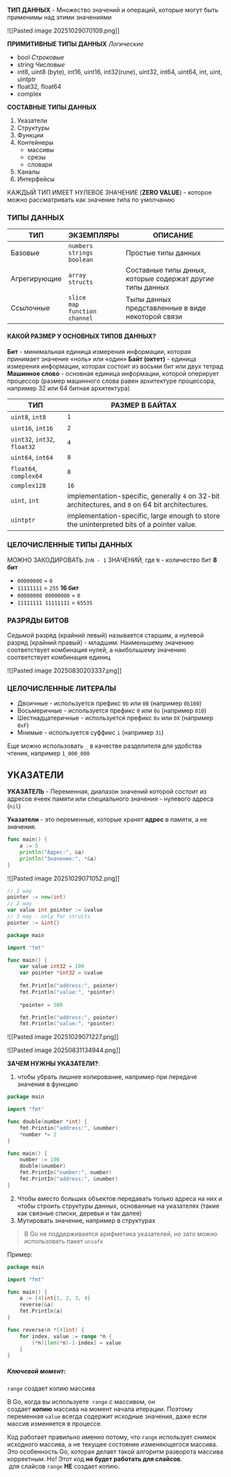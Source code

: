 **ТИП ДАННЫХ** - Множество значений и операций, которые могут быть применимы над этими значениями

![[Pasted image 20251029070109.png]]

**ПРИМИТИВНЫЕ ТИПЫ ДАННЫХ**
*Логические*
- bool
*Строковые*
- string
*Числовые*
- int8, uint8 (byte), int16, uint16, int32(rune), uint32, int64, uint64, int, uint, uintptr
- float32, float64
- complex

**СОСТАВНЫЕ ТИПЫ ДАННЫХ**
1.	Указатели
2.	Структуры
3.	Функции
4.	Контейнеры
	- массивы
	- срезы
	- словари
5.	Каналы
6. Интерфейсы

КАЖДЫЙ ТИП ИМЕЕТ НУЛЕВОЕ ЗНАЧЕНИЕ (**ZERO VALUE**) - которое можно рассматривать как значение типа по умолчанию

### ТИПЫ ДАННЫХ

| ТИП          | ЭКЗЕМПЛЯРЫ                                  | ОПИСАНИЕ                                                  |
| ------------ | ------------------------------------------- | --------------------------------------------------------- |
| Базовые      | `numbers`<br>`strings`<br>`boolean`         | Простые типы данных                                       |
| Агрегирующие | `array`<br>`structs`                        | Составные типы днных, которые содержат другие типы данных |
| Ссылочные    | `slice`<br>`map`<br>`function`<br>`channel` | Тыпы данных представленные в виде некоторой связи         |

#### КАКОЙ РАЗМЕР У ОСНОВНЫХ ТИПОВ ДАННЫХ?

**Бит** - минимальная единица измерения информации, которая принимает значение «ноль» или «один»
**Байт (октет)** - единица измерения информации, которая состоит из восьми бит или двух тетрад
**Машинное слово** - основная единица информации, которой оперирует процессор (размер машинного слова равен архитектуре процессора, например 32 или 64 битная архитектура)

| ТИП                          | РАЗМЕР В БАЙТАХ                                                                                  |
| ---------------------------- | ------------------------------------------------------------------------------------------------ |
| `uint8`, `int8`              | `1`                                                                                              |
| `uint16`, `int16`            | `2`                                                                                              |
| `uint32`, `int32`, `float32` | `4`                                                                                              |
| `uint64`, `int64`            | `8`                                                                                              |
| `float64`, `complex64`       | `8`                                                                                              |
| `complex128`                 | `16`                                                                                             |
| `uint`, `int`                | implementation-specific, generally `4` on 32-bit architectures, and `8` on 64 bit architectures. |
| `uintptr`                    | implementation-specific, large enough to store the uninterpreted bits of a pointer value.        |
### ЦЕЛОЧИСЛЕННЫЕ ТИПЫ ДАННЫХ

МОЖНО ЗАКОДИРОВАТЬ `2nN - 1` ЗНАЧЕНИЙ, где `N` - количество бит
**8 бит**
- `00000000` = `0`
- `11111111` = `255`
**16 бит**
- `00000000 00000000` = `0`
- `11111111 11111111` = `65535`

### РАЗРЯДЫ БИТОВ

Седьмой разряд (крайний левый) называется старшим, а нулевой разряд (крайний правый) - младшим. Наименьшему значению соответствует комбинация нулей, а наибольшему значению соответствует комбинация единиц

![[Pasted image 20250830203337.png]]

### ЦЕЛОЧИСЛЕННЫЕ ЛИТЕРАЛЫ
- Двоичные - используется префикс `0b` или `0B` (например `0b100`)
- Восьмеричные - используется префикс `0` или `0о` (например `010`)
- Шестнадцатеричные - используется префикс `0х` или `0Х` (например `0xF`)
- Мнимые - используется суффикс `i` (например `3i`)

Еще можно использовать `_` в качестве разделителя для удобства чтения, например `1_000_000`

## УКАЗАТЕЛИ

**УКАЗАТЕЛЬ** - Переменная, диапазон значений которой состоит из адресов ячеек памяти или специального значения - нулевого адреса (`nil`)

**Указатели** - это переменные, которые хранят **адрес** в памяти, а не значения.

```go
func main() {
    a := 5
    println("Адрес:", &a)
    println("Значение:", *&a)
}
```

![[Pasted image 20251029071052.png]]

```go
// 1 way 
pointer := new(int)
// 2 way 
var value int pointer := &value
// 3 way - only for structs 
pointer := &int{}
```

```go
package main

import "fmt"

func main() {
	var value int32 = 100
	var pointer *int32 = &value
	
	fmt.Println("address:", pointer) 
	fmt.Println("value:", *pointer)
	
	*pointer = 500

	fmt.Println("address:", pointer)
	fmt.Println("value:", *pointer)
```

![[Pasted image 20251029071227.png]]

![[Pasted image 20250831134944.png]]

**ЗАЧЕМ НУЖНЫ УКАЗАТЕЛИ?**: 
1. чтобы убрать лишнее копирование, например при передаче значения в функцию

```go
package main

import "fmt"

func double(number *int) {
	fmt.Printin("address:", &number)
	*number *= 2
}

func main() { 
	number := 100 
	double(&number)
	fmt.PrintIn("number:", number)
	fmt.PrintIn("address:", &number)
}
```

2. Чтобы вместо больших объектов передавать только адреса на них и чтобы строить структуры данных, основанные на указателях (такие как связные списки, деревья и так далее)
3. Мутировать значение, например в структурах

> В Go не поддерживается арифметика указателей, но зато можно использовать пакет `unsafe`

Пример:

```go
package main

import "fmt"

func main() {
    a := [4]int{1, 2, 3, 4}
    reverse(&a)
    fmt.Println(a)
}

func reverse(n *[4]int) {
    for index, value := range *n {
        (*n)[len(*n)-1-index] = value
    }
}
```

##### Ключевой момент: 

`range` создает копию массива

В Go, когда вы используете  `range` с массивом, он создает **копию** массива на момент начала итерации. Поэтому переменная `value` всегда содержит исходные значения, даже если массив изменяется в процессе.

Код работает правильно именно потому, что `range` использует снимок исходного массива, а не текущее состояние изменяющегося массива. Это особенность Go, которая делает такой алгоритм разворота массива корректным. Но! Этот код **не будет работать для слайсов**.  для слайсов `range` **НЕ** создает копию.












